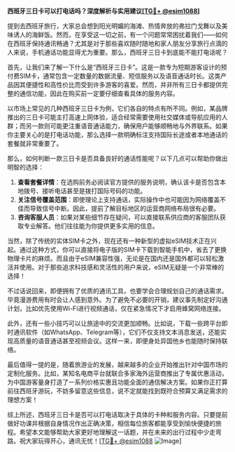 **西班牙三日卡可以打电话吗？深度解析与实用建议[[TG💪+ @esim1088](https://t.me/s/esim1088)]**

提到去西班牙旅行，大家总会想到阳光明媚的海滩、热情奔放的弗拉门戈舞以及美味诱人的海鲜饭。然而，在享受这一切之前，有一个问题常常困扰着我们——如何在西班牙保持通讯畅通？尤其是对于那些喜欢随时随地和家人朋友分享旅行点滴的人来说，手机通话功能显得尤为重要。那么，西班牙三日卡到底能不能打电话呢？

首先，让我们来了解一下什么是“西班牙三日卡”。这是一款专为短期游客设计的预付费SIM卡，通常包含一定数量的数据流量、短信服务以及语音通话时长。这类产品因其便捷性和高性价比而受到许多游客的喜爱。然而，并非所有三日卡都提供完整的通信功能，因此在购买前一定要仔细查看具体的服务内容。

以市场上常见的几种西班牙三日卡为例，它们各自的特点有所不同。例如，某品牌推出的三日卡可能主打高速上网体验，适合经常需要使用社交媒体或导航应用的人群；而另一款则可能更注重语音通话能力，确保用户能够顺畅地与外界联系。如果你主要关心的是打电话功能，那么选择一款明确标注支持国际长途或者本地通话的套餐就非常重要了。

那么，如何判断一款三日卡是否具备良好的通话性能呢？以下几点可以帮助你做出明智的选择：

1. **查看套餐详情**：在选购前务必阅读官方提供的服务说明，确认该卡是否包含本地拨号、接听电话甚至是拨打国际号码的功能。
2. **关注信号覆盖范围**：即使理论上支持通话，实际操作中也可能因为网络覆盖不佳而导致信号中断。因此，提前了解目标地区的运营商网络布局很有必要。
3. **咨询客服人员**：如果对某些细节存在疑问，可以直接联系供应商的客服团队获取专业解答。他们往往能为你提供更多实用的信息。

当然，除了传统的实体SIM卡之外，现在还有一种新型的虚拟eSIM技术正在兴起。通过这种方式，你可以直接将电子版的SIM卡下载到智能手机中，省去了更换物理卡片的麻烦。而且由于eSIM兼容性强，无论是在国内还是国外都可以轻松激活并使用。对于那些追求科技感和灵活性的用户来说，eSIM无疑是一个非常棒的选择！

不过话说回来，即便拥有了优质的通讯工具，也要学会合理规划自己的通话需求。毕竟漫游费用有时会让人感到意外。为了避免不必要的开销，建议事先制定好沟通计划，比如优先使用Wi-Fi进行视频通话，仅在紧急情况下才启用蜂窝网络连接。

此外，还有一些小技巧可以让旅途中的交流更加顺畅。比如说，下载一些跨平台即时通讯软件（如WhatsApp、Telegram等），它们不仅支持文本消息发送，还能实现高质量的语音通话甚至视频会议。这样一来，即便身处异国他乡也能随时保持联络。

最后值得一提的是，随着旅游业的发展，越来越多的企业开始推出针对中国市场的定制化服务。比如，某知名电商平台就联合多家海外运营商推出了专属优惠活动，为中国游客量身打造了一系列价格实惠且功能全面的通信解决方案。如果你正打算前往西班牙游玩，不妨多留意这些信息，说不定就能找到既符合预算又满足需求的理想方案！

综上所述，西班牙三日卡是否可以打电话取决于具体的卡种和服务内容。只要提前做好功课并根据自身情况作出正确决策，相信每位旅客都能享受到愉快便捷的旅程。希望本文能够帮助大家更好地理解这一话题，并在未来的出行过程中少走弯路。祝大家玩得开心，通讯无忧！[[TG💪+ @esim1088](https://t.me/s/esim1088) ![Image](https://i.postimg.cc/4NQfJmqS/Snipaste-2025-05-13-00-14-12.png)]